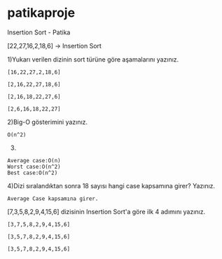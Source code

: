# patikaproje

Insertion Sort - Patika


[22,27,16,2,18,6] -> Insertion Sort

1)Yukarı verilen dizinin sort türüne göre aşamalarını yazınız.


    [16,22,27,2,18,6]

    [2,16,22,27,18,6]

    [2,16,18,22,27,6]
        
    [2,6,16,18,22,27]
    
2)Big-O gösterimini yazınız.
  
    O(n^2)
    
3)
  
    Average case:O(n)
    Worst case:O(n^2)
    Best case:O(n^2)

4)Dizi sıralandıktan sonra 18 sayısı hangi case kapsamına girer? Yazınız.

    Average Case kapsamına girer.
    
    
[7,3,5,8,2,9,4,15,6] dizisinin Insertion Sort'a göre ilk 4 adımını yazınız.

    [3,7,5,8,2,9,4,15,6]

    [3,5,7,8,2,9,4,15,6]

    [3,5,7,8,2,9,4,15,6]
